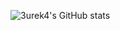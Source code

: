 ![3urek4's GitHub stats](https://github-readme-stats.vercel.app/api?username=3urek4&count_private=true&show_icons=true&theme=radical)  

<!---
[![Top Langs](https://github-readme-stats.vercel.app/api/top-langs/?username=3urek4&layout=compact)](https://github.com/anuraghazra/github-readme-stats)
--->

<!---
- 👋 Hi, I’m @3urek4, a freshman.
- 👀 I’m interested in Algorithm,artificial intelligence,website development,network security and so on.
- 🌱 I’m currently learning Java,C++ and website development.
- 💞️ I’m looking to collaborate on C++ or Java projects.                                                                          
- 📫 How to reach me ...
--->

<!---
3urek4/GuoHuan is a ✨ special ✨ repository because its `README.md` (this file) appears on your GitHub profile.
You can click the Preview link to take a look at your changes.
--->
